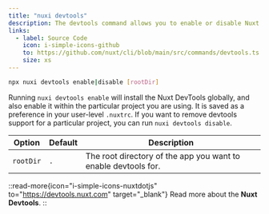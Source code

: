 ```yaml
---
title: "nuxi devtools"
description: The devtools command allows you to enable or disable Nuxt DevTools on a per-project basis.
links:
  - label: Source Code
    icon: i-simple-icons-github
    to: https://github.com/nuxt/cli/blob/main/src/commands/devtools.ts
    size: xs
---
```


```bash [Terminal]
npx nuxi devtools enable|disable [rootDir]
```

Running `nuxi devtools enable` will install the Nuxt DevTools globally, and also enable it within the particular project you are using. It is saved as a preference in your user-level `.nuxtrc`. If you want to remove devtools support for a particular project, you can run `nuxi devtools disable`.

Option        | Default          | Description
-------------------------|-----------------|------------------
`rootDir` | `.` | The root directory of the app you want to enable devtools for.

::read-more{icon="i-simple-icons-nuxtdotjs" to="https://devtools.nuxt.com" target="_blank"}
Read more about the **Nuxt Devtools**.
::
